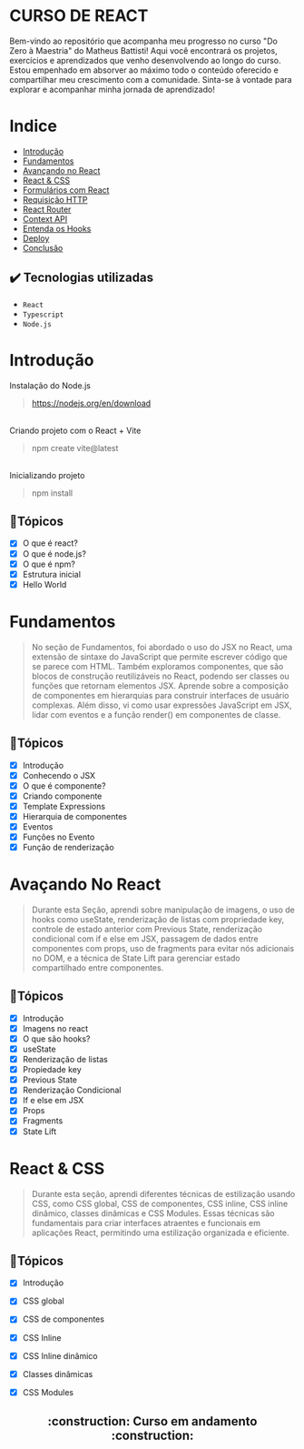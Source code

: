 # CURSO DE REACT

Bem-vindo ao repositório que acompanha meu progresso no curso "Do Zero à Maestria" do Matheus Battisti! Aqui você encontrará os projetos, exercícios e aprendizados que venho desenvolvendo ao longo do curso. Estou empenhado em absorver ao máximo todo o conteúdo oferecido e compartilhar meu crescimento com a comunidade. Sinta-se à vontade para explorar e acompanhar minha jornada de aprendizado!

# Indice

* [Introdução](#Introdução)
* [Fundamentos](#Fundamentos)
* [Avançando no React](#AvançandonoReact)
* [React & CSS](#ReactCSS)
* [Formulários com React](#Formularios)
* [Requisição HTTP](#Requisicao)
* [React Router](#ReactRouter)
* [Context API](#ContextAPI)
* [Entenda os Hooks](#Hooks)
* [Deploy](#Deploy)
* [Conclusão](#Conclusão)

## ✔️ Tecnologias utilizadas

- ``React``
- ``Typescript``
- ``Node.js``

# Introdução
  Instalação do Node.js
  > https://nodejs.org/en/download

  <br> Criando projeto com o React + Vite
  > npm create vite@latest

<br> Inicializando projeto
  > npm install

## :closed_book:Tópicos

   - [x] O que é react?
   - [x] O que é node.js?
   - [x] O que é npm?
   - [x] Estrutura inicial
   - [x] Hello World

# Fundamentos

> No seção de Fundamentos, foi abordado o uso do JSX no React, uma extensão de sintaxe do JavaScript que permite escrever código que se parece com HTML. Também exploramos componentes, que são blocos de construção reutilizáveis ​​no React, podendo ser classes ou funções que retornam elementos JSX. Aprende sobre a composição de componentes em hierarquias para construir interfaces de usuário complexas. Além disso, vi como usar expressões JavaScript em JSX, lidar com eventos e a função render() em componentes de classe.

## :closed_book:Tópicos

   - [x] Introdução
   - [x] Conhecendo o JSX
   - [x] O que é componente?
   - [x] Criando componente
   - [x] Template Expressions
   - [x] Hierarquia de componentes
   - [x] Eventos
   - [x] Funções no Evento
   - [x] Função de renderização
         
# Avaçando No React

> Durante esta Seção, aprendi sobre manipulação de imagens, o uso de hooks como useState, renderização de listas com propriedade key, controle de estado anterior com Previous State, renderização condicional com if e else em JSX, passagem de dados entre componentes com props, uso de fragments para evitar nós adicionais no DOM, e a técnica de State Lift para gerenciar estado compartilhado entre componentes.

## :closed_book:Tópicos

   - [x] Introdução
   - [x] Imagens no react
   - [x] O que são hooks?
   - [x] useState
   - [x] Renderização de listas
   - [x] Propiedade key
   - [x] Previous State
   - [x] Renderização Condicional
   - [x] If e else em JSX
   - [x] Props
   - [x] Fragments
   - [x] State Lift

# React & CSS

> Durante esta seção, aprendi diferentes técnicas de estilização usando CSS, como CSS global, CSS de componentes, CSS inline, CSS inline dinâmico, classes dinâmicas e CSS Modules. Essas técnicas são fundamentais para criar interfaces atraentes e funcionais em aplicações React, permitindo uma estilização organizada e eficiente.

## :closed_book:Tópicos

   - [x] Introdução
   - [x] CSS global
   - [x] CSS de componentes
   - [x] CSS Inline
   - [x] CSS Inline dinâmico
   - [x] Classes dinâmicas
   - [x] CSS Modules


<h2 align="center"> 
    :construction:  Curso em andamento  :construction:
</h2>
